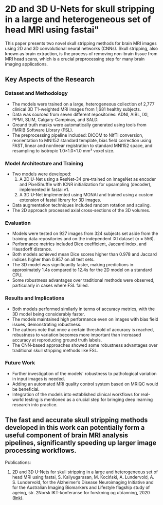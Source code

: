 # 2D and 3D U-Nets for skull stripping in a large and heterogeneous set of head MRI using fastai"

This paper presents two novel skull stripping methods for brain MRI images using 2D and 3D convolutional neural networks (CNNs). Skull stripping, also known as brain extraction, is the process of removing non-brain tissue from MRI head scans, which is a crucial preprocessing step for many brain imaging applications.

## Key Aspects of the Research

### Dataset and Methodology
- The models were trained on a large, heterogeneous collection of 2,777 clinical 3D T1-weighted MRI images from 1,681 healthy subjects.
- Data was sourced from seven different repositories: ADNI, AIBL, IXI, PPMI, SLIM, Calgary-Campinas, and SALD.
- Ground truth masks were automatically generated using tools from FMRIB Software Library (FSL).
- The preprocessing pipeline included: DICOM to NIfTI conversion, reorientation to MNI152 standard template, bias field correction using FAST, linear and nonlinear registration to standard MNI152 space, and resampling to isotropic 1.0×1.0×1.0 mm³ voxel size.

### Model Architecture and Training
- Two models were developed:
  1. A 2D U-Net using a ResNet-34 pre-trained on ImageNet as encoder and PixelShuffle with ICNR initialization for upsampling (decoder), implemented in fastai v1.
  2. A 3D U-Net implemented using MONAI and trained using a custom extension of fastai library for 3D images.
- Data augmentation techniques included random rotation and scaling.
- The 2D approach processed axial cross-sections of the 3D volumes.

### Evaluation
- Models were tested on 927 images from 324 subjects set aside from the training data repositories and on the independent IXI dataset (n = 556).
- Performance metrics included Dice coefficient, Jaccard index, and Hausdorff distance.
- Both models achieved mean Dice scores higher than 0.978 and Jaccard indices higher than 0.957 on all test sets.
- The 3D model was significantly faster, making predictions in approximately 1.4s compared to 12.4s for the 2D model on a standard CPU.
- Some robustness advantages over traditional methods were observed, particularly in cases where FSL failed.

### Results and Implications
- Both models performed similarly in terms of accuracy metrics, with the 3D model being considerably faster.
- The models maintained high performance even on images with bias field issues, demonstrating robustness.
- The authors note that once a certain threshold of accuracy is reached, robustness to variation becomes more important than increased accuracy at reproducing ground truth labels.
- The CNN-based approaches showed some robustness advantages over traditional skull stripping methods like FSL.

### Future Work
- Further investigation of the models' robustness to pathological variation in input images is needed.
- Adding an automated MRI quality control system based on MRIQC would be beneficial.
- Integration of the models into established clinical workflows for real-world testing is mentioned as a crucial step for bringing deep learning research into practice.

The fast and accurate skull stripping methods developed in this work can potentially form a useful component of brain MRI analysis pipelines, significantly speeding up larger image processing workflows.
---
Publications:
1. 2D and 3D U-Nets for skull stripping in a large and heterogeneous set of head MRI using fastai,
S. Kaliyugarasan, M. Kociński, A. Lundervold, A. S. Lundervold, for the Alzheimer’s Disease
Neuroimaging Initiative and for the Australian Imaging Biomarkers and Lifestyle flagship study of ageing,
str. 2Norsk IKT-konferanse for forskning og utdanning, 2020 ([link](https://www.dropbox.com/scl/fi/kbdc5xrph9snduhxuz7ew/Meeting-notes-Revision-skullstrip-NIK2020.paper?rlkey=eyo93bnex5yxfcseptu219vs5&dl=0)).
